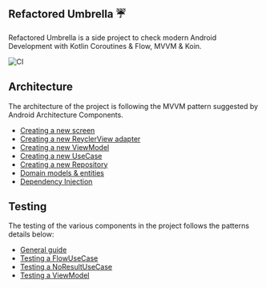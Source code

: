 ## Refactored Umbrella :umbrella:

Refactored Umbrella is a side project to check modern Android Development with Kotlin Coroutines & Flow, MVVM & Koin.

![CI](https://github.com/pavlospt/refactored-umbrella/workflows/CI/badge.svg)

## Architecture

The architecture of the project is following the MVVM pattern suggested by Android Architecture Components.

- [Creating a new screen](docs/NEW_SCREEN.md)
- [Creating a new ReyclerView adapter](docs/NEW_RV_ADAPTER.md)
- [Creating a new ViewModel](docs/NEW_VIEWMODEL.md)
- [Creating a new UseCase](docs/NEW_USECASE.md)
- [Creating a new Repository](docs/NEW_REPOSITORY.md)
- [Domain models & entities](docs/DOMAIN_MODELS_ENTITIES.md)
- [Dependency Injection](docs/DI.md)

## Testing

The testing of the various components in the project follows the patterns details below:

- [General guide](docs/testing/GENERAL_GUIDE.md)
- [Testing a FlowUseCase](docs/testing/FLOW_USECASE.md)
- [Testing a NoResultUseCase](docs/testing/NO_RESULT_USECASE.md)
- [Testing a ViewModel](docs/testing/VIEW_MODEL.md)
